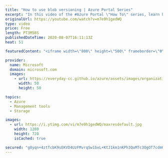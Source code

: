 ```yaml
---
title: "How to use blob versioning | Azure Portal Series"
excerpt: "In this video of the #Azure Portal \"How To\" series, learn how to automatically maintain previous versions of your blob and restore an earlier version of your blob if it is erroneously modified or deleted.   Try out these features in the Azure portal: https://portal.azure.com  Keep connected on Twitter:"
originalUrl: https://youtube.com/watch?v=m7e9h1gedWQ
type: video
price: Free
length: PT3M58S
publishedDateTime: 2020-08-07T16:11:13Z
heat: 51

featuredContent: "<iframe width=\"800\" height=\"500\" frameborder=\"0\" src=\"https://www.youtube.com/embed/m7e9h1gedWQ\" allow=\"accelerometer; autoplay; encrypted-media; gyroscope; picture-in-picture\" allowfullscreen></iframe>"

provider:
  name: Microsoft
  domain: microsoft.com
  images:
    - url: https://everyday-cc.github.io/azure/assets/images/organizations/microsoft.com-50x50.jpg
      width: 50
      height: 50

topics:
  - Azure
  - Management tools
  - Storage

images:
  - url: https://i.ytimg.com/vi/m7e9h1gedWQ/maxresdefault.jpg
    width: 1280
    height: 720
    isCached: true

secured: "g8yqn+4ztTcbK9sEKVD4UzFMvrqSw1bxL+KtJ1km1nKPh3QuMTc3OgOT7cdmG4obgVjaYBS6KbMI+YR5hp8LnpWLLoRTZWf/UfzvQ/GTsoWnP2xC7abqeAZ7U9UE9NqgJx1PeaDVx3UD51La60zj3+8cryyIEV17tpVvmnuw3/CvC3bcXLfWlyIe4NYa80GR/x6Heg7TK8Wnwza1nSq6S+VvW5zBzBDo0CUP0G00lfvhmcPyLJiXCUDImoWyTNXYpQ9src7S1UrpPu6qrEjOBj2ipxLOHBNCSoWM5/v1R5hTMMuQwUstsMKs92aLg0+cO6+kSI+X4OjxjNmIfijK5RWRekCvokeMRasrU3Y6B+ba7zfx3Tx7BlVPNmBgYxZAC/b/BKQZTAGjPvHqYqZmg/0kqWfy4jAQ3IBwHbJdpto=;siFNWWXctbTriL/Vm1xrUQ=="
---
```


